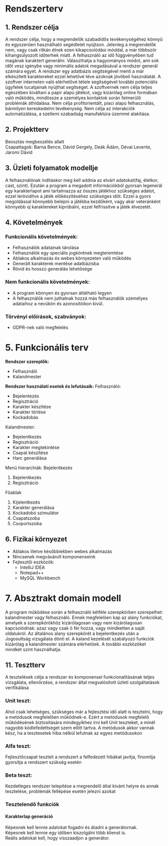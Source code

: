 # Rendszerterv

## 1. Rendszer célja

A rendszer célja, hogy a megrendelők szabadidős tevékenységéhez könnyű és egyszerűen
használható segédletet nyújtson. Jelenleg a megrendelők nem, vagy csak ritkán élnek ezen kikapcsolódási
móddal, a már többször kihangsúlyozott időterhek miatt. A felhasználó az idő függvényében tud magának karaktert generálni.
Választhatja a hagyományos módot, ami sok időt vesz igénybe vagy minimális adatok megadásával
a rendszer generál számára egyet. A rendszer egy adatbázis segítségével menti a már elkészített karaktereket
ezzel lehetővé téve azoknak jövőbeli használatát. A szoftver interneten való elérhetővé tétele
segítségével további potenciális ügyfelek tucatjainak nyújthat segítséget.
A szoftvernek nem célja teljes egészében kiváltani a papír alapú játékot, vagy kizárólag online formában
való működés, mindössze a személyes kontaktok során felmerülő problémák áthidalása. Nem célja profitorientált,
piaci alapú felhasználás, bármilyen kereskedelmi tevékenység. Nem célja az interakciók automatizálása,
a szellemi szabadság manufaktúra üzemmé alakítása.

## 2. Projektterv

Beosztás megbeszélés allatt  
Csapattagok: Barna Bence, Dávid Gergely, Deák Ádám, Dévai Levente, Járomi Dávid

## 3. Üzleti folyamatok modellje

A felhasználónak indításkor meg kell addnia az elvárt adatokat(faj, életkor, cast, szint). Ezután a program a megadott információkból gyorsan legenerál egy karakterlapot ami tartalmazza az összes játékhoz szükséges adatot, ezzel lerövidítve a játék előkészítéséhez szükséges időt. Ezzel a gyors megoldással könnyebb belépni a játékba kezdőként, vagy akár veteránként könnyebb új karaktereket kipróbálni, ezzel felfrissítve a játék élvezetét.

## 4. Követelmények

### Funkcionális követelmények:
- Felhasználók adatainak tárolása
- Felhasználók egy speciális jogkörének megteremtése
- Ablakos alkalmazás és webes környezeten való működés
- Generált karakterek mentése adatbázisba
- Rövid és hosszú generálás lehetősége

### Nem funkcionális követelmények:
- A program könnyen és gyorsan átlátható legyen
- A felhasználók nem juthatnak hozzá más felhasználók személyes adataihoz a
nevükön és azonosítóikon kívül.

### Törvényi előírások, szabványok:
- GDPR-nek való megfelelés

# 5. Funkcionális terv

**Rendszer szereplők:**
- Felhasználó
- Kalandmester

**Rendszer használati esetek és lefutásaik:**
Felhasználó:
- Bejelentezés
- Regisztráció
- Karakter készítése
- Karakter törlése
- Kockadobás

Kalandmester: 
- Bejelentkezés
- Regisztráció
- Karakter megtekintése
- Csapat készítése
- Harc generálása

Menü hierarchiák:
Bejelentkezés
1. Bejelentkezés 
2. Regisztráció

Főablak
1. Kijelentkezés
2. Karakter generálása
3. Kockadobó szimulátor
4. Csapatszoba
5. Csoportszoba

## 6. Fizikai környezet
- Ablakos illetve későbbiekben webes alkalmazás
- Nincsenek megvásárolt komponenseink
- Fejlesztői eszközök:
    - IntelliJ IDEA
    - Notepad++
    - MySQL Workbench

# 7. Absztrakt domain modell
A program mûködése során a felhasználó kétféle szerepkörben szerepelhet: kalandmester vagy felhasználó. Ennek megfelelõen kap az alany funkciókat, amelyek a szerepkörökhöz kizárólagosan vagy nem kizárólagosan kapcsolódnak: azaz vagy csak õ fér hozzá, vagy mindketten a saját oldalukról. Az általános alany szerepkörét a bejelentkezés után a Jogosultság vizsgálata dönti el. A kaland kezelését szabályozó funkciók kizárólag a kalandmester számára elérhetõek. A további eszközöket mindkét szint használhatja.

## 11. Tesztterv

A tesztelések célja a rendszer és komponensei funkcionalitásának
teljes vizsgálata, ellenőrzése, a rendszer által megvalósított üzleti
szolgáltatások verifikálása

### Unit teszt:
Ahol csak lehetséges, szükséges már a fejlesztési idő alatt is tesztelni, hogy a metódusok megfelelően működnek-e. Ezért a metódusok megfelelő működésének biztosítására mindegyikhez írni kell Unit teszteket, a minél nagyobb kódlefedettséget szem előtt tartva. A metódusok akkor vannak kész, ha a tesztesetek hiba nélkül lefutnak az egyes metódusokon

### Alfa teszt:
Fejlesztőcsapat teszteli a rendszert a felfedezett hibákat javítja, finomítja gyorsítja a rendszert szükség esetén

### Beta teszt:
Kezdetleges rendszer telepítése a megrendelő által kívánt helyre és annak tesztelése, problémák fellépése esetén jelezni azokat

### Tesztelendő funkciók
#### Karakterlap generáció
Képesnek kell lennie adatokat fogadni és átadni a generátornak.  
Képesnek kell lennie egy időben kiszolgálni több klienst is.  
Reális adatokat kell, hogy visszaadjon a generátor.  
